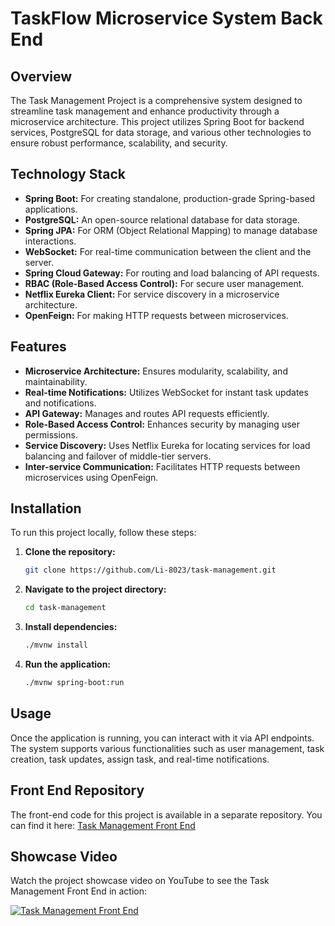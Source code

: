 # TaskFlow Microservice System Back End

## Overview
The Task Management Project is a comprehensive system designed to streamline task management and enhance productivity through a microservice architecture. This project utilizes Spring Boot for backend services, PostgreSQL for data storage, and various other technologies to ensure robust performance, scalability, and security.

## Technology Stack
- **Spring Boot:** For creating standalone, production-grade Spring-based applications.
- **PostgreSQL:** An open-source relational database for data storage.
- **Spring JPA:** For ORM (Object Relational Mapping) to manage database interactions.
- **WebSocket:** For real-time communication between the client and the server.
- **Spring Cloud Gateway:** For routing and load balancing of API requests.
- **RBAC (Role-Based Access Control):** For secure user management.
- **Netflix Eureka Client:** For service discovery in a microservice architecture.
- **OpenFeign:** For making HTTP requests between microservices.

## Features
- **Microservice Architecture:** Ensures modularity, scalability, and maintainability.
- **Real-time Notifications:** Utilizes WebSocket for instant task updates and notifications.
- **API Gateway:** Manages and routes API requests efficiently.
- **Role-Based Access Control:** Enhances security by managing user permissions.
- **Service Discovery:** Uses Netflix Eureka for locating services for load balancing and failover of middle-tier servers.
- **Inter-service Communication:** Facilitates HTTP requests between microservices using OpenFeign.

## Installation

To run this project locally, follow these steps:

1. **Clone the repository:**
    ```bash
    git clone https://github.com/Li-8023/task-management.git
    ```
2. **Navigate to the project directory:**
    ```bash
    cd task-management
    ```
3. **Install dependencies:**
    ```bash
    ./mvnw install
    ```
4. **Run the application:**
    ```bash
    ./mvnw spring-boot:run
    ```

## Usage

Once the application is running, you can interact with it via API endpoints. The system supports various functionalities such as user management, task creation, task updates, assign task, and real-time notifications.


## Front End Repository

The front-end code for this project is available in a separate repository. You can find it here: [Task Management Front End](https://github.com/Li-8023/task-management-frontend)

## Showcase Video
Watch the project showcase video on YouTube to see the Task Management Front End in action:

[![Task Management Front End](https://img.youtube.com/vi/Quw7Xhc3hD0/0.jpg)](https://youtu.be/Quw7Xhc3hD0)
